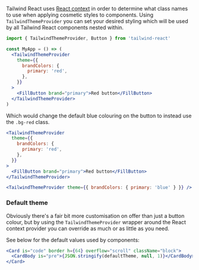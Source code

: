 Tailwind React uses [React context](https://reactjs.org/docs/context.html) in order to determine what class names to use when applying cosmetic styles to components. Using `TailwindThemeProvider` you can set your desired styling which will be used by all Tailwind React components nested within.

```jsx static
import { TailwindThemeProvider, Button } from 'tailwind-react'

const MyApp = () => (
  <TailwindThemeProvider
    theme={{
      brandColors: {
        primary: 'red',
      },
    }}
  >
    <FillButton brand="primary">Red button</FillButton>
  </TailwindThemeProvider>
)
```

Which would change the default blue colouring on the button to instead use the `.bg-red` class.

```jsx
<TailwindThemeProvider
  theme={{
    brandColors: {
      primary: 'red',
    },
  }}
>
  <FillButton brand="primary">Red button</FillButton>
</TailwindThemeProvider>
```

<!-- Reset theme -->

```jsx noeditor
<TailwindThemeProvider theme={{ brandColors: { primary: 'blue' } }} />
```

### Default theme

Obviously there's a fair bit more customisation on offer than just a button colour, but by using the `TailwindThemeProvider` wrapper around the React context provider you can override as much or as little as you need.

See below for the default values used by components:

```jsx noeditor
<Card is="code" border h={64} overflow="scroll" className="block">
  <CardBody is="pre">{JSON.stringify(defaultTheme, null, 1)}</CardBody>
</Card>
```
